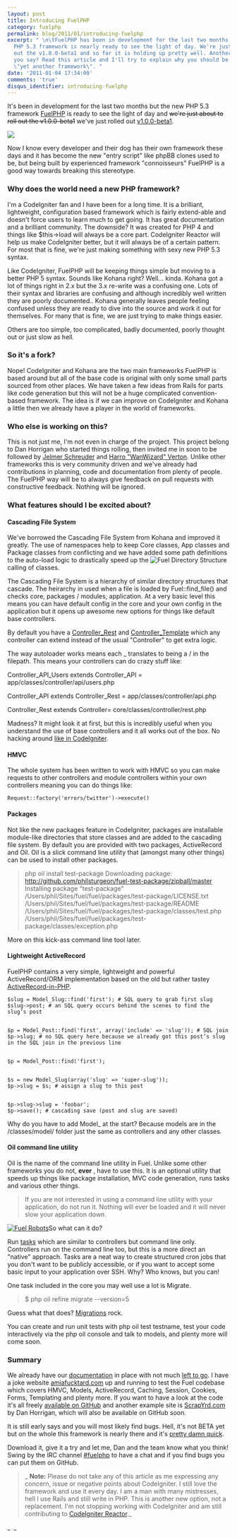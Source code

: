 ```yaml
---
layout: post
title: Introducing FuelPHP
category: fuelphp
permalink: blog/2011/01/introducing-fuelphp
excerpt: " \n\tFuelPHP has been in development for the last two months but the new
  PHP 5.3 framework is nearly ready to see the light of day. We're just about to roll
  out the v1.0.0-beta1 and so far it is holding up pretty well. Another PHP framework
  you say? Read this article and I'll try to explain why you should be excited about
  \"yet another framework\". "
date: '2011-01-04 17:34:00'
comments: 'true'
disqus_identifier: introducing-fuelphp
---
```


It's been in development for the last two months but the new PHP 5.3 framework [FuelPHP](http://fuelphp.com/) is ready to see the light of day and <s>we're just about to roll out the v1.0.0-beta1</s> we've just rolled out [v1.0.0-beta1](http://fuelphp.com/news/2011/01/fuel-reaches-v1.0.0-beta1).

![](http://fuelphp.com/addons/themes/fuelphp/img/fuel-h1-bg.png)

Now I know every developer and their dog has their own framework these days and it has become the new "entry script" like phpBB clones used to be, but being built by experienced framework "connoisseurs" FuelPHP is a good way towards breaking this stereotype.

### Why does the world need a new PHP framework?

I'm a CodeIgniter fan and I have been for a long time. It is a brilliant, lightweight, configuration based framework which is fairly extend-able and doesn't force users to learn much to get going. It has great documentation and a brilliant community. The downside? It was created for PHP 4 and things like $this->load will always be a core part. CodeIgniter Reactor will help us make CodeIgniter better, but it will always be of a certain pattern. For most that is fine, we're just making something with sexy new PHP 5.3 syntax.

Like CodeIgniter, FuelPHP will be keeping things simple but moving to a better PHP 5 syntax. Sounds like Kohana right? Well... kinda. Kohana got a lot of things right in 2.x but the 3.x re-write was a confusing one. Lots of their syntax and libraries are confusing and although incredibly well written they are poorly documented.. Kohana generally leaves people feeling confused unless they are ready to dive into the source and work it out for themselves. For many that is fine, we are just trying to make things easier.

Others are too simple, too complicated, badly documented, poorly thought out or just slow as hell.

### So it's a fork?

Nope! CodeIgniter and Kohana are the two main frameworks FuelPHP is based around but all of the base code is original with only some small parts sourced from other places. We have taken a few ideas from Rails for parts like code generation but this will not be a huge complicated convention-based framework. The idea is if we can improve on CodeIgniter and Kohana a little then we already have a player in the world of frameworks.

### Who else is working on this?

This is not just me, I'm not even in charge of the project. This project belong to Dan Horrigan who started things rolling, then invited me in soon to be followed by [Jelmer Schreuder](http://twitter.com/#!/jelmer_fuel) and [Harro "WanWizard" Verton](http://twitter.com/#!/wanwizard). Unlike other frameworks this is very community driven and we've already had contributions in planning, code and documentation from plenty of people. The FuelPHP way will be to always give feedback on pull requests with constructive feedback. Nothing will be ignored.

### What features should I be excited about?

#### Cascading File System

We've borrowed the Cascading File System from Kohana and improved it greatly. The use of namespaces help to keep Core classes, App classes and Package classes from conflicting and we have added some path definitions to the auto-load logic to drastically speed up the ![Fuel Directory Structure](https://s3.amazonaws.com/philsturgeon-blog/Screen_shot_2011-01-04_at_18.14_.24_.png)calling of classes.

The Cascading File System is a hierarchy of similar directory structures that cascade. The heirarchy in used when a file is loaded by Fuel::find\_file() and checks core, packages / modules, application. At a very basic level this means you can have default config in the core and your own config in the application but it opens up awesome new options for things like default base controllers.

By default you have a [Controller\_Rest](http://fuelphp.com/docs/general/controllers/rest.html) and [Controller\_Template](http://fuelphp.com/docs/general/controllers/template.html) which any controller can extend instead of the usual "Controller" to get extra logic.

The way autoloader works means each \_ translates to being a / in the filepath. This means your controllers can do crazy stuff like:

Controller\_API\_Users extends Controller\_API = app/classes/controller/api/users.php

Controller\_API extends Controller\_Rest = app/classes/controller/api.php

Controller\_Rest extends Controller= core/classes/controller/rest.php

Madness? It might look it at first, but this is incredibly useful when you understand the use of base controllers and it all works out of the box. No hacking around [like in CodeIgniter](/blog/2010/02/CodeIgniter-Base-Classes-Keeping-it-DRY).

#### HMVC

The whole system has been written to work with HMVC so you can make requests to other controllers and module controllers within your own controllers meaning you can do things like:

`Request::factory('errors/twitter')->execute()`

#### Packages

Not like the new packages feature in CodeIgniter, packages are installable module-like directories that store classes and are added to the cascading file system. By default you are provided with two packages, ActiveRecord and Oil. Oil is a slick command line utility that (amongst many other things) can be used to install other packages.

> php oil install test-package
> Downloading package: http://github.com/philsturgeon/fuel-test-package/zipball/master
> Installing package "test-package"
> /Users/phil/Sites/fuel/fuel/packages/test-package/LICENSE.txt
> /Users/phil/Sites/fuel/fuel/packages/test-package/README
> /Users/phil/Sites/fuel/fuel/packages/test-package/classes/test.php
> /Users/phil/Sites/fuel/fuel/packages/test-package/classes/exception.php

More on this kick-ass command line tool later.

#### Lightweight ActiveRecord

FuelPHP contains a very simple, lightweight and powerful ActiveRecord/ORM implementation based on the old but rather tastey [ActiveRecord-in-PHP](http://lukebaker.org/projects/activerecord-in-php/).

    $slug = Model_Slug::find('first'); # SQL query to grab first slug
    $slug->post; # an SQL query occurs behind the scenes to find the slug’s post
    
    
    $p = Model_Post::find('first', array('include' => 'slug')); # SQL join
    $p->slug; # no SQL query here because we already got this post’s slug in the SQL join in the previous line
    
    
    $p = Model_Post::find('first');
    
    
    $s = new Model_Slug(array('slug' => 'super-slug'));
    $p->slug = $s; # assign a slug to this post
    
    
    $p->slug->slug = 'foobar';
    $p->save(); # cascading save (post and slug are saved)

Why do you have to add Model\_ at the start? Because models are in the /classes/model/ folder just the same as controllers and any other classes.

#### Oil command line utility

Oil is the name of the command line utility in Fuel. Unlike some other frameworks you do not, **ever** , have to use this. It is an optional utility that speeds up things like package installation, MVC code generation, runs tasks and various other things.

> If you are not interested in using a command line utility with your application, do not run it. Nothing will ever be loaded and it will never slow your application down.

[![Fuel Robots](https://s3.amazonaws.com/philsturgeon-blog/Screen_shot_2011-01-04_at_18.38_.56_.png)](https://s3.amazonaws.com/philsturgeon-blog/Screen_shot_2011-01-04_at_18.38_.56_.png)So what can it do?

Run [tasks](http://fuelphp.com/docs/general/tasks.html) which are similar to controllers but command line only. Controllers run on the command line too, but this is a more direct an "native" approach. Tasks are a neat way to create structured cron jobs that you don't want to be publicly accessible, or if you want to accept some basic input to your application over SSH. Why? Who knows, but you can!

One task included in the core you may well use a lot is Migrate.

> $ php oil refine migrate --version=5

Guess what that does? [Migrations](http://fuelphp.com/docs/general/migrations.html) rock.

You can create and run unit tests with php oil test testname, test your code interactively via the php oil console and talk to models, and plenty more will come soon.

### Summary

We already have our [documentation](http://fuelphp.com/docs/) in place with not much [left to go](http://typewith.me/4cfbj6hLHL). I have a joke website [amiafucktard.com](http://amiafucktard.com/kanye_west) up and running to test the Fuel codebase which covers HMVC, Models, ActiveRecord, Caching, Session, Cookies, Forms, Templating and plenty more. If you want to have a look at the code it's all freely [available on GitHub](https://github.com/philsturgeon/amiafucktard.com) and another example site is [ScrapYrd.com](http://scrapyrd.com/) by Dan Horrigan, which will also be available on GitHub soon.

It is still early says and you will most likely find bugs. Hell, it's not BETA yet but on the whole this framework is nearly there and it's [pretty damn quick](http://dhorrigan.com/blog/article/how-fast-is-fuel).

Download it, give it a try and let me, Dan and the team know what you think! Swing by the IRC channel [#fuelphp](irc://irc.freenode.net/#fuelphp) to have a chat and if you find bugs you can put them on GitHub.

> _ **Note:** Please do not take any of this article as me expressing any concern, issue or negative points about CodeIgniter. I still love the framework and use it every day. I am a man with many mistresses, hell I use Rails and still write in PHP. This is another new option, not a replacement. I'm not stopping working with CodeIgniter and am still contributing to [CodeIgniter Reactor](http://codeigniter.com/news/reactor_update/)._

_  _

